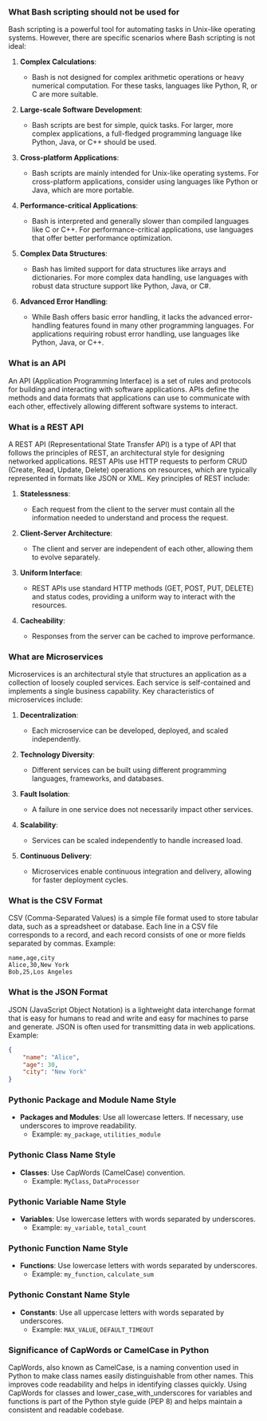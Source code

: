 ### What Bash scripting should not be used for
Bash scripting is a powerful tool for automating tasks in Unix-like operating systems. However, there are specific scenarios where Bash scripting is not ideal:

1. **Complex Calculations**:
	- Bash is not designed for complex arithmetic operations or heavy numerical computation. For these tasks, languages like Python, R, or C are more suitable.

2. **Large-scale Software Development**:
	- Bash scripts are best for simple, quick tasks. For larger, more complex applications, a full-fledged programming language like Python, Java, or C++ should be used.

3. **Cross-platform Applications**:
	- Bash scripts are mainly intended for Unix-like operating systems. For cross-platform applications, consider using languages like Python or Java, which are more portable.

4. **Performance-critical Applications**:
	- Bash is interpreted and generally slower than compiled languages like C or C++. For performance-critical applications, use languages that offer better performance optimization.

5. **Complex Data Structures**:
	- Bash has limited support for data structures like arrays and dictionaries. For more complex data handling, use languages with robust data structure support like Python, Java, or C#.

6. **Advanced Error Handling**:
	- While Bash offers basic error handling, it lacks the advanced error-handling features found in many other programming languages. For applications requiring robust error handling, use languages like Python, Java, or C++.

### What is an API
An API (Application Programming Interface) is a set of rules and protocols for building and interacting with software applications. APIs define the methods and data formats that applications can use to communicate with each other, effectively allowing different software systems to interact.

### What is a REST API
A REST API (Representational State Transfer API) is a type of API that follows the principles of REST, an architectural style for designing networked applications. REST APIs use HTTP requests to perform CRUD (Create, Read, Update, Delete) operations on resources, which are typically represented in formats like JSON or XML. Key principles of REST include:

1. **Statelessness**:
	- Each request from the client to the server must contain all the information needed to understand and process the request.

2. **Client-Server Architecture**:
	- The client and server are independent of each other, allowing them to evolve separately.

3. **Uniform Interface**:
	- REST APIs use standard HTTP methods (GET, POST, PUT, DELETE) and status codes, providing a uniform way to interact with the resources.

4. **Cacheability**:
	- Responses from the server can be cached to improve performance.

### What are Microservices
Microservices is an architectural style that structures an application as a collection of loosely coupled services. Each service is self-contained and implements a single business capability. Key characteristics of microservices include:

1. **Decentralization**:
	- Each microservice can be developed, deployed, and scaled independently.

2. **Technology Diversity**:
	- Different services can be built using different programming languages, frameworks, and databases.

3. **Fault Isolation**:
	- A failure in one service does not necessarily impact other services.

4. **Scalability**:
	- Services can be scaled independently to handle increased load.

5. **Continuous Delivery**:
	- Microservices enable continuous integration and delivery, allowing for faster deployment cycles.

### What is the CSV Format
CSV (Comma-Separated Values) is a simple file format used to store tabular data, such as a spreadsheet or database. Each line in a CSV file corresponds to a record, and each record consists of one or more fields separated by commas. Example:
```
name,age,city
Alice,30,New York
Bob,25,Los Angeles
```

### What is the JSON Format
JSON (JavaScript Object Notation) is a lightweight data interchange format that is easy for humans to read and write and easy for machines to parse and generate. JSON is often used for transmitting data in web applications. Example:
```json
{
	"name": "Alice",
	"age": 30,
	"city": "New York"
}
```

### Pythonic Package and Module Name Style
- **Packages and Modules**: Use all lowercase letters. If necessary, use underscores to improve readability.
	- Example: `my_package`, `utilities_module`

### Pythonic Class Name Style
- **Classes**: Use CapWords (CamelCase) convention.
	- Example: `MyClass`, `DataProcessor`

### Pythonic Variable Name Style
- **Variables**: Use lowercase letters with words separated by underscores.
	- Example: `my_variable`, `total_count`

### Pythonic Function Name Style
- **Functions**: Use lowercase letters with words separated by underscores.
	- Example: `my_function`, `calculate_sum`

### Pythonic Constant Name Style
- **Constants**: Use all uppercase letters with words separated by underscores.
	- Example: `MAX_VALUE`, `DEFAULT_TIMEOUT`

### Significance of CapWords or CamelCase in Python
CapWords, also known as CamelCase, is a naming convention used in Python to make class names easily distinguishable from other names. This improves code readability and helps in identifying classes quickly. Using CapWords for classes and lower_case_with_underscores for variables and functions is part of the Python style guide (PEP 8) and helps maintain a consistent and readable codebase.

